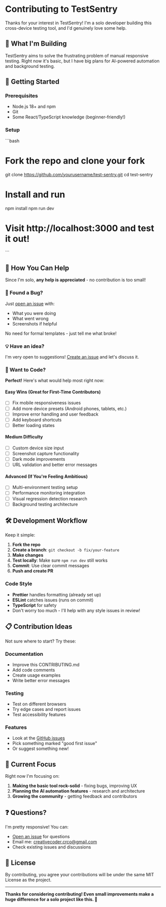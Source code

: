 # Contributing to TestSentry

Thanks for your interest in TestSentry! I'm a solo developer building this cross-device testing tool, and I'd genuinely love some help.

## 🎯 What I'm Building

TestSentry aims to solve the frustrating problem of manual responsive testing. Right now it's basic, but I have big plans for AI-powered automation and background testing.

## 🚀 Getting Started

### Prerequisites
- Node.js 18+ and npm
- Git
- Some React/TypeScript knowledge (beginner-friendly!)

### Setup
\`\`\`bash
# Fork the repo and clone your fork
git clone https://github.com/yourusername/test-sentry.git
cd test-sentry

# Install and run
npm install
npm run dev

# Visit http://localhost:3000 and test it out!
\`\`\`

## 🤝 How You Can Help

Since I'm solo, **any help is appreciated** - no contribution is too small!

### 🐛 Found a Bug?
Just [open an issue](https://github.com/noobships/test-sentry/issues/new) with:
- What you were doing
- What went wrong
- Screenshots if helpful

No need for formal templates - just tell me what broke!

### 💡 Have an idea?
I'm very open to suggestions! [Create an issue](https://github.com/noobships/test-sentry/issues/new) and let's discuss it.

### 🔧 Want to Code?
**Perfect!** Here's what would help most right now:

#### Easy Wins (Great for First-Time Contributors)
- [ ] Fix mobile responsiveness issues
- [ ] Add more device presets (Android phones, tablets, etc.)
- [ ] Improve error handling and user feedback
- [ ] Add keyboard shortcuts
- [ ] Better loading states

#### Medium Difficulty
- [ ] Custom device size input
- [ ] Screenshot capture functionality
- [ ] Dark mode improvements
- [ ] URL validation and better error messages

#### Advanced (If You're Feeling Ambitious)
- [ ] Multi-environment testing setup
- [ ] Performance monitoring integration
- [ ] Visual regression detection research
- [ ] Background testing architecture

## 🛠 Development Workflow

Keep it simple:

1. **Fork the repo**
2. **Create a branch**: `git checkout -b fix/your-feature`
3. **Make changes**
4. **Test locally**: Make sure `npm run dev` still works
5. **Commit**: Use clear commit messages
6. **Push and create PR**

### Code Style
- **Prettier** handles formatting (already set up)
- **ESLint** catches issues (runs on commit)
- **TypeScript** for safety
- Don't worry too much - I'll help with any style issues in review!

## 📋 Contribution Ideas

Not sure where to start? Try these:

### Documentation
- Improve this CONTRIBUTING.md
- Add code comments
- Create usage examples
- Write better error messages

### Testing
- Test on different browsers
- Try edge cases and report issues
- Test accessibility features

### Features
- Look at the [GitHub issues](https://github.com/noobships/test-sentry/issues)
- Pick something marked "good first issue"
- Or suggest something new!

## 🎯 Current Focus

Right now I'm focusing on:
1. **Making the basic tool rock-solid** - fixing bugs, improving UX
2. **Planning the AI automation features** - research and architecture
3. **Growing the community** - getting feedback and contributors

## ❓ Questions?

I'm pretty responsive! You can:
- [Open an issue](https://github.com/noobships/test-sentry/issues/new) for questions
- Email me: creativecoder.crco@gmail.com
- Check existing issues and discussions

## 📄 License

By contributing, you agree your contributions will be under the same MIT License as the project.

---

**Thanks for considering contributing! Even small improvements make a huge difference for a solo project like this. 🙏**
